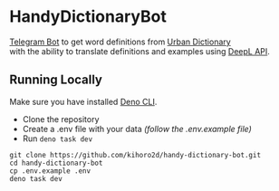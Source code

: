 # HandyDictionaryBot

[Telegram Bot](https://t.me/HandyDictionaryBot) to get word definitions from
[Urban Dictionary](https://www.urbandictionary.com)\
with the ability to translate definitions and examples using
[DeepL API](https://www.deepl.com/pro-api).

## Running Locally

Make sure you have installed [Deno CLI](https://deno.land).

- Clone the repository
- Create a .env file with your data _(follow the .env.example file)_
- Run `deno task dev`

```shell
git clone https://github.com/kihoro2d/handy-dictionary-bot.git
cd handy-dictionary-bot
cp .env.example .env
deno task dev
```
